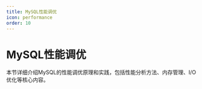 ```yaml
---
title: MySQL性能调优
icon: performance
order: 10
---
```


# MySQL性能调优

本节详细介绍MySQL的性能调优原理和实践，包括性能分析方法、内存管理、I/O优化等核心内容。
